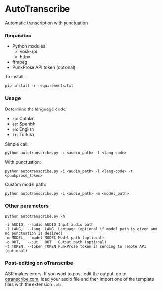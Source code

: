 # AutoTranscribe
Automatic transcription with punctuation

### Requisites

- Python modules:
	- vosk-api
	- httpx
- ffmpeg
- PunkProse API token (optional)

To install:

`pip install -r requirements.txt`

### Usage

Determine the language code:
- `ca`: Catalan
- `es`: Spanish
- `en`: English
- `tr`: Turkish

Simple call:
```
python autotranscribe.py -i <audio_path> -l <lang-code>
```

With punctuation:
```
python autotranscribe.py -i <audio_path> -l <lang-code> -t <punkprose_token>
```

Custom model path:
```
python autotranscribe.py -i <audio_path> -m <model_path>
```

### Other parameters

```
python autotranscribe.py -h
```

```
-i AUDIO, --audio AUDIO	Input audio path
-l LANG,  --lang  LANG  Language (optional if model path is given and no punctuation is desired)
-m MODEL, --model MODEL	Model path (optional)
-o OUT,   --out   OUT   Output path (optional)
-t TOKEN, --token TOKEN	PunkProse token if sending to remote API (optional)
```

### Post-editing on oTranscribe

ASR makes errors. If you want to post-edit the output, go to [otranscribe.com](https://otranscribe.com/), load your audio file and then import one of the template files with the extension `.otr`. 